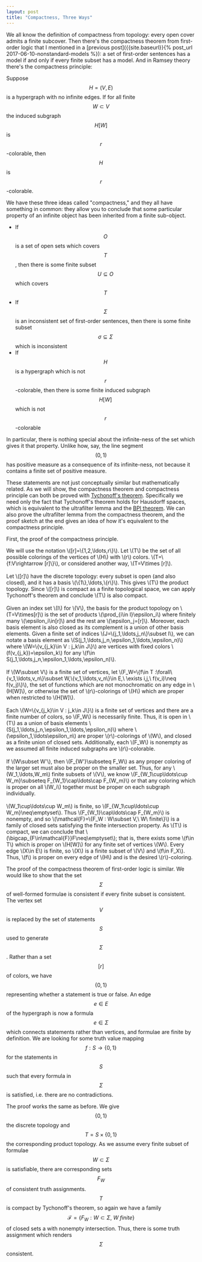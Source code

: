 ```yaml
---
layout: post
title: "Compactness, Three Ways"
---
```


We all know the definition of compactness from topology: every open cover admits a finite subcover.
Then there's the compactness theorem from first-order logic that I mentioned in a [previous post]({{site.baseurl}}{% post_url 2017-06-10-nonstandard-models %}): a set of first-order sentences has a model if and only if every finite subset has a model.
And in Ramsey theory there's the compactness principle:

<span class="theorem">Suppose $$H=(V,E)$$ is a hypergraph with no infinite edges. If for all finite $$W\subset V$$ the induced subgraph $$H[W]$$ is $$r$$-colorable, then $$H$$ is $$r$$-colorable.</span>

We have these three ideas called "compactness," and they all have something in common: they allow you to conclude that some particular property of an infinite object has been inherited from a finite sub-object.

* If $$O$$ is a set of open sets which covers $$T$$, then there is some finite subset $$U\subseteq O$$ which covers $$T$$
* If $$\Sigma$$ is an inconsistent set of first-order sentences, then there is some finite subset $$\sigma\subseteq\Sigma$$ which is inconsistent
* If $$H$$ is a hypergraph which is not $$r$$-colorable, then there is some finite induced subgraph $$H[W]$$ which is not $$r$$-colorable

In particular, there is nothing special about the infinite-ness of the set which gives it that property.
Unlike how, say, the line segment $$(0,1)$$ has positive measure as a consequence of its infinite-ness, not because it contains a finite set of positive measure.

These statements are not just conceptually similar but mathematically related. As we will show, the compactness theorem and compactness principle can both be proved with [Tychonoff's theorem](https://en.wikipedia.org/wiki/Tychonoff%27s_theorem).
Specifically we need only the fact that Tychonoff's theorem holds for Hausdorff spaces, which is equivalent to the ultrafilter lemma and the [BPI theorem](https://en.wikipedia.org/wiki/Boolean_prime_ideal_theorem).
We can also prove the ultrafilter lemma from the compactness theorem, and the proof sketch at the end gives an idea of how it's equivalent to the compactness principle.

First, the proof of the compactness principle.
<div class='proof'>
We will use the notation \([r]=\{1,2,\ldots,r\}\).
Let \(T\) be the set of all possible colorings of the vertices of \(H\) with \(r\) colors. \(T=\{f:V\rightarrow [r]\}\), or considered another way, \(T=V\times [r]\).
<br>
<br>
Let \([r]\) have the discrete topology: every subset is open (and also closed), and it has a basis \(\{1\},\ldots,\{r\}\).
This gives \(T\) the product topology.
Since \([r]\) is compact as a finite topological space, we can apply Tychonoff's theorem and conclude \(T\) is also compact.
<br>
<br>
Given an index set \(I\) for \(V\), the basis for the product topology on \(T=V\times[r]\) is the set of products \(\prod_{i\in I}\epsilon_i\) where finitely many \(\epsilon_i\in[r]\) and the rest are \(\epsilon_j=[r]\).
Moreover, each basis element is also closed as its complement is a union of other basis elements.
Given a finite set of indices \(J=\{j_1,\ldots,j_n\}\subset I\), we can notate a basis element as \(S(j_1,\ldots,j_n,\epsilon_1,\ldots,\epsilon_n)\) where \(W=\{v_{j_k}\in V : j_k\in J\}\) are vertices with fixed colors \(f(v_{j_k})=\epsilon_k\) for any \(f\in S(j_1,\ldots,j_n,\epsilon_1,\ldots,\epsilon_n)\).
<br>
<br>
If \(W\subset V\) is a finite set of vertices, let \(F_W=\{f\in T :\forall\{v_1,\ldots,v_n\}\subset W,\{v_1,\ldots,v_n\}\in E,\ \exists i,j,\ f(v_i)\neq f(v_j)\}\), the set of functions which are not monochromatic on any edge in \(H[W]\), or otherwise the set of \(r\)-colorings of \(H\) which are proper when restricted to \(H[W]\).
<br>
<br>
Each \(W=\{v_{j_k}\in V : j_k\in J\}\) is a finite set of vertices and there are a finite number of colors, so \(F_W\) is necessarily finite.
Thus, it is open in \(T\) as a union of basis elements  \(S(j_1,\ldots,j_n,\epsilon_1,\ldots,\epsilon_n)\) where \(\epsilon_1,\ldots\epsilon_n\) are proper \(r\)-colorings of \(W\),
and closed as a finite union of closed sets.
Additionally, each \(F_W\) is nonempty as we assumed all finite induced subgraphs are \(r\)-colorable.
<br>
<br>
If \(W\subset W'\), then \(F_{W'}\subseteq F_W\) as any proper coloring of the larger set must also be proper on the smaller set.
Thus, for any \(W_1,\ldots,W_m\) finite subsets of \(V\), we know \(F_{W_1\cup\ldots\cup W_m}\subseteq F_{W_1}\cap\ldots\cap F_{W_m}\) or that any coloring which is proper on all \(W_i\) together must be proper on each subgraph individually.
<br>
<br>
\(W_1\cup\ldots\cup W_m\) is finite, so \(F_{W_1\cup\ldots\cup W_m}\neq\emptyset\). Thus \(F_{W_1}\cap\ldots\cap F_{W_m}\) is nonempty, and so \(\mathcal{F}=\{F_W : W\subset V,\ W\ finite\}\) is a family of closed sets satisfying the finite intersection property.
As \(T\) is compact, we can conclude that \(\bigcap_{F\in\mathcal{F}}F\neq\emptyset\);
that is, there exists some \(f\in T\) which is proper on \(H[W]\) for any finite set of vertices \(W\).
Every edge \(X\in E\) is finite, so \(X\) is a finite subset of \(V\) and \(f\in F_X\).
Thus, \(f\) is proper on every edge of \(H\) and is the desired \(r\)-coloring.
</div>

The proof of the compactness theorem of first-order logic is similar.
We would like to show that the set $$\Sigma$$ of well-formed formulae is consistent if every finite subset is consistent.
The vertex set $$V$$ is replaced by the set of statements $$S$$ used to generate $$\Sigma$$.
Rather than a set $$[r]$$ of colors, we have $$\{0,1\}$$ representing whether a statement is true or false.
An edge $$e\in E$$ of the hypergraph is now a formula $$e\in\Sigma$$ which connects statements rather than vertices, and formulae are finite by definition.
We are looking for some truth value mapping $$f:S\rightarrow\{0,1\}$$ for the statements in $$S$$ such that every formula in $$\Sigma$$ is satisfied, i.e. there are no contradictions.

The proof works the same as before.
We give $$\{0,1\}$$ the discrete topology and $$T=S\times\{0,1\}$$ the corresponding product topology.
As we assume every finite subset of formulae $$W\subset\Sigma$$ is satisfiable, there are corresponding sets $$F_W$$ of consistent truth assignments.
$$T$$ is compact by Tychonoff's theorem, so again we have a family $$\mathcal{F}=\{F_W : W\subset \Sigma,\ W\ finite\}$$ of closed sets a with nonempty intersection.
Thus, there is some truth assignment which renders $$\Sigma$$ consistent.
